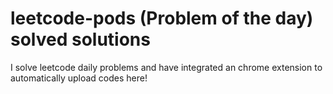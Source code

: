 # leetcode-pods (Problem of the day) solved solutions 
I solve leetcode daily problems and have integrated an chrome extension to automatically upload codes here!
